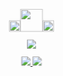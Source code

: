  <p align="center">
<img height="20" src="https://64.media.tumblr.com/442a6090687d2227a57cf146053c5710/efd3f63b34629403-e8/s2048x3072/d83099c1888fcd7653dae24346a81b9d2d74d1b8.pnj"><img height="40" src="https://64.media.tumblr.com/9f8afdbdc41787fe254a77823d73baaf/3ff93314ac768d70-2d/s2048x3072/1ef80858e32d6165ceee98d73933efd04950a4c0.pnj"><img height="20" src="https://64.media.tumblr.com/442a6090687d2227a57cf146053c5710/efd3f63b34629403-e8/s2048x3072/d83099c1888fcd7653dae24346a81b9d2d74d1b8.pnj">
<p align="center">
<img src="https://i.pinimg.com/originals/19/39/41/19394175ada0a4690cc5f1b189337f17.gif"> 
<div align="center">

 <a href="https://rentry.co/yorukaminn/"><img src="https://64.media.tumblr.com/44ba5bcbf50f0ccee869203d14dcb01e/1f70b52391bf3126-57/s75x75_c1/395aba63c700eb5ae05d7fe11cdf0256af58b84a.gifv"> 
 <a href="https://open.spotify.com/playlist/3Dj57afeCbI5Z2FUNxQFj8"><img src="https://64.media.tumblr.com/3ceec79a39a27cfd002970070c26ea74/1f70b52391bf3126-3c/s75x75_c1/cd703b745ea80a75952303bbab151c6d5c748224.gifv">
